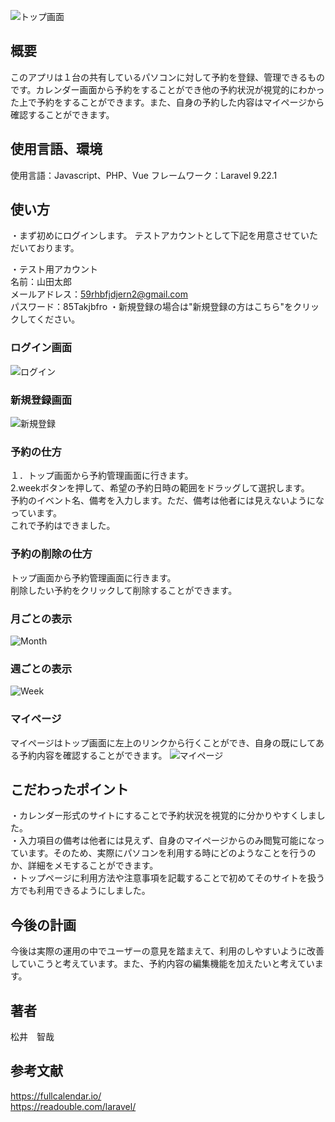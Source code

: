  ![トップ画面](https://user-images.githubusercontent.com/106688656/193538445-ebaa86ba-fe77-4352-895a-4fc08ed8277e.PNG)


## 概要
このアプリは１台の共有しているパソコンに対して予約を登録、管理できるものです。カレンダー画面から予約をすることができ他の予約状況が視覚的にわかった上で予約をすることができます。また、自身の予約した内容はマイページから確認することができます。

## 使用言語、環境
使用言語：Javascript、PHP、Vue
フレームワーク：Laravel 9.22.1

## 使い方
・まず初めにログインします。
テストアカウントとして下記を用意させていただいております。

・テスト用アカウント
<br>
  名前：山田太郎
<br>
  メールアドレス：59rhbfjdjern2@gmail.com
<br>
  パスワード：85Takjbfro
・新規登録の場合は"新規登録の方はこちら"をクリックしてください。

### ログイン画面
![ログイン](https://user-images.githubusercontent.com/106688656/193541543-5d39c4d6-1612-4f1b-a58d-8695ba48ff61.PNG)
### 新規登録画面
![新規登録](https://user-images.githubusercontent.com/106688656/193541584-2cd1a8f5-bdb7-40a6-ae10-89cc09af382f.PNG)


### 予約の仕方
１．トップ画面から予約管理画面に行きます。
<br>
2.weekボタンを押して、希望の予約日時の範囲をドラッグして選択します。
<br>
予約のイベント名、備考を入力します。ただ、備考は他者には見えないようになっています。
<br>
これで予約はできました。

### 予約の削除の仕方
トップ画面から予約管理画面に行きます。
<br>
削除したい予約をクリックして削除することができます。

### 月ごとの表示
![Month](https://user-images.githubusercontent.com/106688656/193542628-3445278f-a114-4bc9-ad6b-745d344441f0.PNG)
### 週ごとの表示
![Week](https://user-images.githubusercontent.com/106688656/193542642-045af3fc-5bff-4425-9084-8c60db7f8d10.PNG)

### マイページ
マイページはトップ画面に左上のリンクから行くことができ、自身の既にしてある予約内容を確認することができます。
![マイページ](https://user-images.githubusercontent.com/106688656/193542230-2be635f2-6ac1-43b5-a32d-cac326c744aa.PNG)

## こだわったポイント
・カレンダー形式のサイトにすることで予約状況を視覚的に分かりやすくしました。
<br>
・入力項目の備考は他者には見えず、自身のマイページからのみ閲覧可能になっています。そのため、実際にパソコンを利用する時にどのようなことを行うのか、詳細をメモすることができます。
<br>
・トップページに利用方法や注意事項を記載することで初めてそのサイトを扱う方でも利用できるようにしました。

## 今後の計画
今後は実際の運用の中でユーザーの意見を踏まえて、利用のしやすいように改善していこうと考えています。また、予約内容の編集機能を加えたいと考えています。

## 著者
松井　智哉

## 参考文献
https://fullcalendar.io/
<br>
https://readouble.com/laravel/
